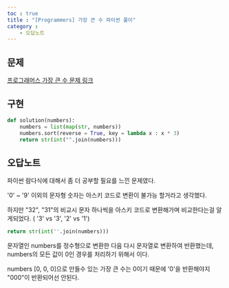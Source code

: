 ```yaml
---
toc : true
title : "[Programmers] 가장 큰 수 파이썬 풀이"
category :
    - 오답노트
---
```

## 문제
[프로그래머스 가장 큰 수 문제 링크](https://programmers.co.kr/learn/courses/30/lessons/42746?language=python3)

## 구현

```python
def solution(numbers):
    numbers = list(map(str, numbers))
    numbers.sort(reverse = True, key = lambda x : x * 3)
    return str(int("".join(numbers)))
```

## 오답노트
파이썬 람다식에 대해서 좀 더 공부할 필요를 느낀 문제였다.

'0' ~ '9' 이외의 문자형 숫자는 아스키 코드로 변환이 불가능 할거라고 생각했다.

하지만 "32", "31"의 비교시 문자 하나씩을 아스키 코드로 변환해가며 비교한다는걸 알게되었다. $($ '3' vs '3', '2' vs '1')

```python
return str(int(''.join(numbers)))
```
문자열인 numbers를 정수형으로 변환한 다음 다시 문자열로 변환하여 반환했는데, numbers의 모든 값이 0인 경우를 처리하기 위해서 이다.

numbers [0, 0, 0]으로 만들수 있는 가장 큰 수는 0이기 때문에 '0'을 반환해야지 "000"이 반환되어선 안된다.